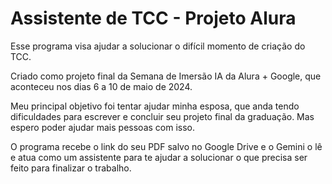 # Assistente de TCC - Projeto Alura
Esse programa visa ajudar a solucionar o difícil momento de criação do TCC.

Criado como projeto final da Semana de Imersão IA da Alura + Google, que aconteceu nos dias 6 a 10 de maio de 2024.

Meu principal objetivo foi tentar ajudar minha esposa, que anda tendo dificuldades para escrever e concluir seu projeto final da graduação. Mas espero poder ajudar mais pessoas com isso.

O programa recebe o link do seu PDF salvo no Google Drive e o Gemini o lê e atua como um assistente para te ajudar a solucionar o que precisa ser feito para finalizar o trabalho.
